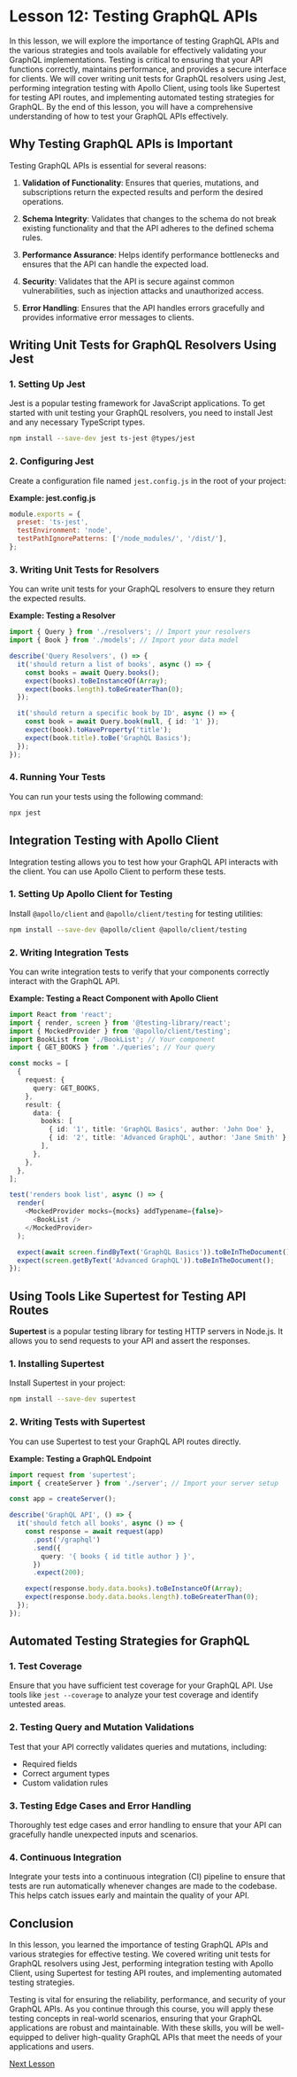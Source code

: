 # Lesson 12: Testing GraphQL APIs

In this lesson, we will explore the importance of testing GraphQL APIs and the various strategies and tools available for effectively validating your GraphQL implementations. Testing is critical to ensuring that your API functions correctly, maintains performance, and provides a secure interface for clients. We will cover writing unit tests for GraphQL resolvers using Jest, performing integration testing with Apollo Client, using tools like Supertest for testing API routes, and implementing automated testing strategies for GraphQL. By the end of this lesson, you will have a comprehensive understanding of how to test your GraphQL APIs effectively.

## Why Testing GraphQL APIs is Important

Testing GraphQL APIs is essential for several reasons:

1. **Validation of Functionality**: Ensures that queries, mutations, and subscriptions return the expected results and perform the desired operations.

2. **Schema Integrity**: Validates that changes to the schema do not break existing functionality and that the API adheres to the defined schema rules.

3. **Performance Assurance**: Helps identify performance bottlenecks and ensures that the API can handle the expected load.

4. **Security**: Validates that the API is secure against common vulnerabilities, such as injection attacks and unauthorized access.

5. **Error Handling**: Ensures that the API handles errors gracefully and provides informative error messages to clients.

## Writing Unit Tests for GraphQL Resolvers Using Jest

### 1. Setting Up Jest

Jest is a popular testing framework for JavaScript applications. To get started with unit testing your GraphQL resolvers, you need to install Jest and any necessary TypeScript types.

```bash
npm install --save-dev jest ts-jest @types/jest
```

### 2. Configuring Jest

Create a configuration file named `jest.config.js` in the root of your project:

**Example: jest.config.js**
```javascript
module.exports = {
  preset: 'ts-jest',
  testEnvironment: 'node',
  testPathIgnorePatterns: ['/node_modules/', '/dist/'],
};
```

### 3. Writing Unit Tests for Resolvers

You can write unit tests for your GraphQL resolvers to ensure they return the expected results. 

**Example: Testing a Resolver**
```typescript
import { Query } from './resolvers'; // Import your resolvers
import { Book } from './models'; // Import your data model

describe('Query Resolvers', () => {
  it('should return a list of books', async () => {
    const books = await Query.books();
    expect(books).toBeInstanceOf(Array);
    expect(books.length).toBeGreaterThan(0);
  });

  it('should return a specific book by ID', async () => {
    const book = await Query.book(null, { id: '1' });
    expect(book).toHaveProperty('title');
    expect(book.title).toBe('GraphQL Basics');
  });
});
```

### 4. Running Your Tests

You can run your tests using the following command:

```bash
npx jest
```

## Integration Testing with Apollo Client

Integration testing allows you to test how your GraphQL API interacts with the client. You can use Apollo Client to perform these tests.

### 1. Setting Up Apollo Client for Testing

Install `@apollo/client` and `@apollo/client/testing` for testing utilities:

```bash
npm install --save-dev @apollo/client @apollo/client/testing
```

### 2. Writing Integration Tests

You can write integration tests to verify that your components correctly interact with the GraphQL API.

**Example: Testing a React Component with Apollo Client**
```typescript
import React from 'react';
import { render, screen } from '@testing-library/react';
import { MockedProvider } from '@apollo/client/testing';
import BookList from './BookList'; // Your component
import { GET_BOOKS } from './queries'; // Your query

const mocks = [
  {
    request: {
      query: GET_BOOKS,
    },
    result: {
      data: {
        books: [
          { id: '1', title: 'GraphQL Basics', author: 'John Doe' },
          { id: '2', title: 'Advanced GraphQL', author: 'Jane Smith' },
        ],
      },
    },
  },
];

test('renders book list', async () => {
  render(
    <MockedProvider mocks={mocks} addTypename={false}>
      <BookList />
    </MockedProvider>
  );

  expect(await screen.findByText('GraphQL Basics')).toBeInTheDocument();
  expect(screen.getByText('Advanced GraphQL')).toBeInTheDocument();
});
```

## Using Tools Like Supertest for Testing API Routes

**Supertest** is a popular testing library for testing HTTP servers in Node.js. It allows you to send requests to your API and assert the responses.

### 1. Installing Supertest

Install Supertest in your project:

```bash
npm install --save-dev supertest
```

### 2. Writing Tests with Supertest

You can use Supertest to test your GraphQL API routes directly.

**Example: Testing a GraphQL Endpoint**
```typescript
import request from 'supertest';
import { createServer } from './server'; // Import your server setup

const app = createServer();

describe('GraphQL API', () => {
  it('should fetch all books', async () => {
    const response = await request(app)
      .post('/graphql')
      .send({
        query: '{ books { id title author } }',
      })
      .expect(200);

    expect(response.body.data.books).toBeInstanceOf(Array);
    expect(response.body.data.books.length).toBeGreaterThan(0);
  });
});
```

## Automated Testing Strategies for GraphQL

### 1. Test Coverage

Ensure that you have sufficient test coverage for your GraphQL API. Use tools like `jest --coverage` to analyze your test coverage and identify untested areas.

### 2. Testing Query and Mutation Validations

Test that your API correctly validates queries and mutations, including:

- Required fields
- Correct argument types
- Custom validation rules

### 3. Testing Edge Cases and Error Handling

Thoroughly test edge cases and error handling to ensure that your API can gracefully handle unexpected inputs and scenarios.

### 4. Continuous Integration

Integrate your tests into a continuous integration (CI) pipeline to ensure that tests are run automatically whenever changes are made to the codebase. This helps catch issues early and maintain the quality of your API.

## Conclusion

In this lesson, you learned the importance of testing GraphQL APIs and various strategies for effective testing. We covered writing unit tests for GraphQL resolvers using Jest, performing integration testing with Apollo Client, using Supertest for testing API routes, and implementing automated testing strategies.

Testing is vital for ensuring the reliability, performance, and security of your GraphQL APIs. As you continue through this course, you will apply these testing concepts in real-world scenarios, ensuring that your GraphQL applications are robust and maintainable. With these skills, you will be well-equipped to deliver high-quality GraphQL APIs that meet the needs of your applications and users.

[Next Lesson](./13_deploying_graphql_applications.md)